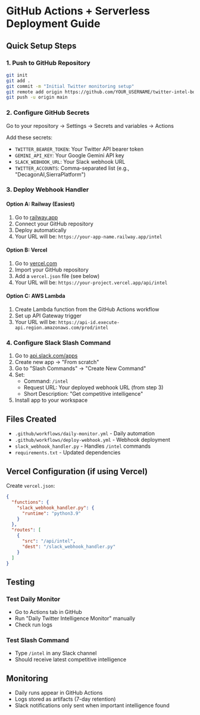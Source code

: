 # GitHub Actions + Serverless Deployment Guide

## Quick Setup Steps

### 1. Push to GitHub Repository
```bash
git init
git add .
git commit -m "Initial Twitter monitoring setup"
git remote add origin https://github.com/YOUR_USERNAME/twitter-intel-bot.git
git push -u origin main
```

### 2. Configure GitHub Secrets
Go to your repository → Settings → Secrets and variables → Actions

Add these secrets:
- `TWITTER_BEARER_TOKEN`: Your Twitter API bearer token
- `GEMINI_API_KEY`: Your Google Gemini API key  
- `SLACK_WEBHOOK_URL`: Your Slack webhook URL
- `TWITTER_ACCOUNTS`: Comma-separated list (e.g., "DecagonAI,SierraPlatform")

### 3. Deploy Webhook Handler

#### Option A: Railway (Easiest)
1. Go to [railway.app](https://railway.app)
2. Connect your GitHub repository
3. Deploy automatically
4. Your URL will be: `https://your-app-name.railway.app/intel`

#### Option B: Vercel
1. Go to [vercel.com](https://vercel.com)
2. Import your GitHub repository
3. Add a `vercel.json` file (see below)
4. Your URL will be: `https://your-project.vercel.app/api/intel`

#### Option C: AWS Lambda
1. Create Lambda function from the GitHub Actions workflow
2. Set up API Gateway trigger
3. Your URL will be: `https://api-id.execute-api.region.amazonaws.com/prod/intel`

### 4. Configure Slack Slash Command

1. Go to [api.slack.com/apps](https://api.slack.com/apps)
2. Create new app → "From scratch"
3. Go to "Slash Commands" → "Create New Command"
4. Set:
   - Command: `/intel`
   - Request URL: Your deployed webhook URL (from step 3)
   - Short Description: "Get competitive intelligence"
5. Install app to your workspace

## Files Created

- `.github/workflows/daily-monitor.yml` - Daily automation
- `.github/workflows/deploy-webhook.yml` - Webhook deployment  
- `slack_webhook_handler.py` - Handles `/intel` commands
- `requirements.txt` - Updated dependencies

## Vercel Configuration (if using Vercel)

Create `vercel.json`:
```json
{
  "functions": {
    "slack_webhook_handler.py": {
      "runtime": "python3.9"
    }
  },
  "routes": [
    {
      "src": "/api/intel",
      "dest": "/slack_webhook_handler.py"
    }
  ]
}
```

## Testing

### Test Daily Monitor
- Go to Actions tab in GitHub
- Run "Daily Twitter Intelligence Monitor" manually
- Check run logs

### Test Slash Command  
- Type `/intel` in any Slack channel
- Should receive latest competitive intelligence

## Monitoring

- Daily runs appear in GitHub Actions
- Logs stored as artifacts (7-day retention)
- Slack notifications only sent when important intelligence found